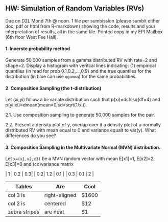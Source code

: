 ## HW: Simulation of Random Variables (RVs)

Due on D2L Mond 7th @ noon. 1 file per sumbission (please sumbit either doc, pdf or html from R-markdown) showing the code, 
results and your interpretation of results, all in the same file. Printed copy in my EPI Mailbox (6th floor West Fee Hall).

#### 1. Inverste probability method

Generate 50,000 samples from a gamma distributed RV with rate=2 and shape=2. Display a histogram with veritcal lines indicating: (1) 
empirical quantiles (in read for prob 0.1,0.2,...,0.9) and the true quantiles for the distribution (in blue can use `qgamma`) for the same probabilities.


#### 2. Composition Sampling (the t-distribution)

Let (xi,yi) follow a bi-variate distribution such that p(xi)=dchisq(df=4) and p(yi|xi)=dmean(mean=0,sd=sqrt(1/xi)). 

2.1. Use composition sampling to generate 50,000 samples for the pair.

2.2. Present a density plot of y, overlap over it a density plot of a normally distributed RV with mean equal to 0 and variance equalt to var(y). What differences do you see?


#### 3. Composition Sampling in the Multivariate Normal (MVN) distribution.

Let `x=(x1,x2,x3)` be a MVN random vector with mean E[x1]=1, E[x2]=2, E[x3]=0 and (co)variance matrix


| 1 | 0.2 | 0.3|
| 0.2| 1.2 | 0.1 |
| 0.3 | 0.1 | 2 |

 Tables        | Are           | Cool  |
| ------------- |-------------| -----|
| col 3 is      | right-aligned | $1600 |
| col 2 is      | centered      |   $12 |
| zebra stripes | are neat      |    $1 |


